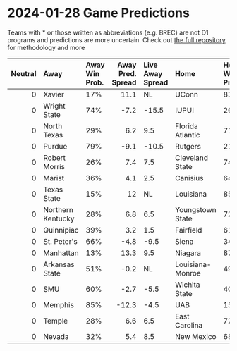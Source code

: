 # 2024-01-28 Game Predictions
Teams with * or those written as abbreviations (e.g. BREC) are not D1 programs and predictions are more uncertain. Check out [the full repository](https://github.com/grdavis/college-basketball-elo) for methodology and more

|   Neutral | Away              | Away Win Prob.   |   Away Pred. Spread | Live Away Spread   | Home             | Home Win Prob.   |   Home Pred. Spread |
|----------:|:------------------|:-----------------|--------------------:|:-------------------|:-----------------|:-----------------|--------------------:|
|         0 | Xavier            | 17%              |                11.1 | NL                 | UConn            | 83%              |               -11.1 |
|         0 | Wright State      | 74%              |                -7.2 | -15.5              | IUPUI            | 26%              |                 7.2 |
|         0 | North Texas       | 29%              |                 6.2 | 9.5                | Florida Atlantic | 71%              |                -6.2 |
|         0 | Purdue            | 79%              |                -9.1 | -10.5              | Rutgers          | 21%              |                 9.1 |
|         0 | Robert Morris     | 26%              |                 7.4 | 7.5                | Cleveland State  | 74%              |                -7.4 |
|         0 | Marist            | 36%              |                 4.1 | 2.5                | Canisius         | 64%              |                -4.1 |
|         0 | Texas State       | 15%              |                12   | NL                 | Louisiana        | 85%              |               -12   |
|         0 | Northern Kentucky | 28%              |                 6.8 | 6.5                | Youngstown State | 72%              |                -6.8 |
|         0 | Quinnipiac        | 39%              |                 3.2 | 1.5                | Fairfield        | 61%              |                -3.2 |
|         0 | St. Peter's       | 66%              |                -4.8 | -9.5               | Siena            | 34%              |                 4.8 |
|         0 | Manhattan         | 13%              |                13.3 | 9.5                | Niagara          | 87%              |               -13.3 |
|         0 | Arkansas State    | 51%              |                -0.2 | NL                 | Louisiana-Monroe | 49%              |                 0.2 |
|         0 | SMU               | 60%              |                -2.7 | -5.5               | Wichita State    | 40%              |                 2.7 |
|         0 | Memphis           | 85%              |               -12.3 | -4.5               | UAB              | 15%              |                12.3 |
|         0 | Temple            | 28%              |                 6.6 | 6.5                | East Carolina    | 72%              |                -6.6 |
|         0 | Nevada            | 32%              |                 5.4 | 8.5                | New Mexico       | 68%              |                -5.4 |
